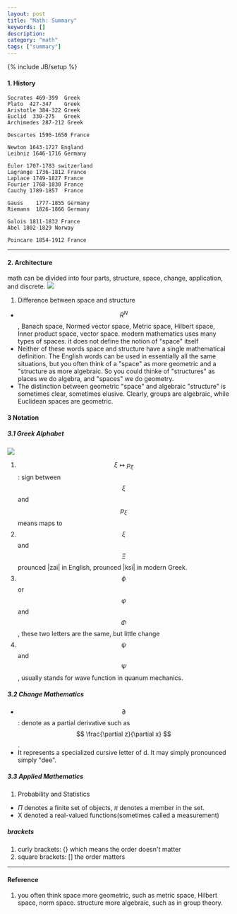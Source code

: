 ```yaml
---
layout: post
title: "Math: Summary"
keywords: []
description: 
category: "math"
tags: ["summary"]
---
```

{% include JB/setup %}

#### 1. History

```
Socrates 469-399  Greek
Plato  427-347    Greek
Aristotle 384-322 Greek
Euclid  330-275   Greek 
Archimedes 287-212 Greek

Descartes 1596-1650 France

Newton 1643-1727 England
Leibniz 1646-1716 Germany

Euler 1707-1783 switzerland
Lagrange 1736-1812 France
Laplace 1749-1827 France
Fourier 1768-1830 France
Cauchy 1789-1857  France

Gauss    1777-1855 Germany
Riemann  1826-1866 Germany

Galois 1811-1832 France
Abel 1802-1829 Norway

Poincare 1854-1912 France
```

<hr />

#### 2. Architecture
math can be divided into four parts, structure, space, change, application, and
discrete.
<img src="{{IMAGE_PATH}}/math.png"  />


1. Difference between space and structure

- $$R^N$$, Banach space, Normed vector space, Metric space, Hilbert space,
   Inner product space, vector space. modern mathematics uses many types of
   spaces.  it does not define the notion of "space" itself
- Neither of these words space and structure have a single mathematical
   definition. The English words can be used in essentially all the same
   situations, but you often think of a "space" as more geometric and a
   "structure as more algebraic. So you could thinke of "structures" as places
   we do algebra, and "spaces" we do geometry. 
- The distinction between geometric "space" and algebraic "structure" is
   sometimes clear, sometimes elusive. Clearly, groups are algebraic, while
   Euclidean spaces are geometric.


#### 3 Notation

#####  3.1 Greek Alphabet

<img src="{{IMAGE_PATH}}/math-greek-alphabet.jpg"  />

1. $$ \xi \mapsto p_{\xi} $$: sign between $$\xi$$ and $$p_{\xi}$$ means maps to
2. $$ \xi $$ and $$ \Xi $$ prounced |zai| in English, prounced |ksi| in modern
   Greek.
3. $$\phi$$ or $$\varphi$$  and  $$\Phi$$, these two letters are the same, but little change
4. $$\psi$$ and $$\Psi$$, usually stands for wave function in quanum mechanics.


##### 3.2 Change Mathematics
- $$\partial$$: denote as a partial derivative such as $$ \frac{\partial
  z}{\partial x} $$.
- It represents a specialized cursive letter of d. It may simply pronounced
   simply "dee".


##### 3.3 Applied Mathematics

1. Probability and Statistics
- $\Pi$ denotes a finite set of objects, $\pi$ denotes a member in the set.
- X denoted a real-valued functions(sometimes called a measurement)


#####  brackets
1. curly brackets: {} which means the order doesn't matter
2. square brackets: [] the order matters

<hr />

#### Reference
1. you often think space more geometric, such as metric space, Hilbert space,
   norm space. structure more algebraic, such as in group theory. 
